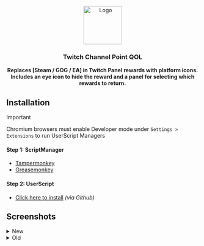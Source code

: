 <!-- PROJECT LOGO -->
<br />
<div align="center">
  <a href="https://github.com/LoneDestroyer/Twitch-Channel-Points-QOL">
    <img src="https://www.twitch.tv/apple-touch-icon.png" alt="Logo" width="100" height="100">
  </a>

<h3 align="center">Twitch Channel Point QOL</h3>

  <p align="center"><strong>
    Replaces [Steam / GOG / EA] in Twitch Panel rewards with platform icons.<br />
    Includes an eye icon to hide the reward and a panel for selecting which rewards to return.</strong>
  </p>
</div>


<!-- Install Help -->
## Installation
> [!IMPORTANT]
> Chromium browsers must enable Developer mode under `Settings > Extensions` to run UserScript Managers
#### Step 1: ScriptManager
* [Tampermonkey](https://www.tampermonkey.net/)
* [Greasemonkey](https://violentmonkey.github.io/)

#### Step 2: UserScript
* [Click here to install](https://github.com/LoneDestroyer/Twitch-Channel-Points-QOL/raw/refs/heads/main/Twitch-Channel-Points-QOL.user.js) *(via Github)*


<!-- Screenshots -->
## Screenshots
<details>
  <summary>New</summary>
  <div align="center">
    <img
      alt="New (Component)"
      src="https://github.com/user-attachments/assets/0dfd2665-f342-451d-a168-8df3ede84e0c"
      height="250"/>
  </div>
</details>

<details>
  <summary>Old</summary>
  <div align="center">
    <img
      alt="Old (Panel)"
      src="https://github.com/user-attachments/assets/0adcea6b-b8a2-4be8-9b2a-b0b8ccfec316"
      height="250"/>
  </div>
</details>
